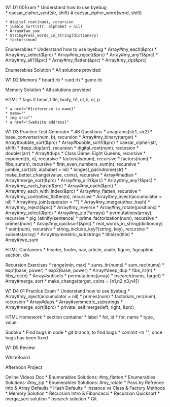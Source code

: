 W1 D1
  00Exam
    * Understand how to use byebug    
    * caesar_cipher_sent(str, shift)
      # caesar_cipher_word(word, shift)
    
    * digital_root(num), recursion
    * jumble_sort(str, alphabet = nil)
    * Array#two_sum
    * String#real_words_in_string(dictionary)
    * factors(num) 

  Enumerables
    * Understand how to use byebug
    * Array#my_each(&prc)
    * Array#my_select(&prc)
    * Array#my_reject(&prc)
    * Array#my_any?(&prc)
    * Array#my_all?(&prc)
    * Array#my_flatten(&prc)
    * Array#my_zip(&prc)

  Enumerables Solution 
    * All solutions provided


W1 D2
  Memory 
    * board.rb
    * card.rb
    * game.rb
  
  Memory Solution
    * All solutions provided 

  HTML 
    * tags
      # head, title, body, h1, ul, li, ol, p 

    * a href="#{reference to name}"
    * name=""
    * img src=""
    * a href="{website address}"


W1 D3
  Practice Test Generator
    * 48 Questions
    * anagrams(str1, str2)
    * base_converter(num, b), recursion
    * Array#my_binary(target)
    * Array#bubble_sort(&prc)
    * Array#bubble_sort!(&prc)
    * caesar_cipher(str, shift)
    * deep_dup(arr), recursion 
    * digital_root(num), recursion
    * doubler(arr)
    * Array#dups
    * Class Game: Eight Queens, recursive
    * exponent(b, n), recursive
    * factorials(num), recursive
    * factors(num)
    * fibs_sum(n), recursive
    * first_even_numbers_sum(n), recursive
    * jumble_sort(str, alphabet = nil)
    * longest_palindrome(str)
    * make_better_change(value, coins), recursive
    * Array#median
    * Array#merge_sort(&prc)
    * Array#my_all?(&prc)
    * Array#my_any?(&prc)
    * Array#my_each_hash(&prc)
    * Array#my_each(&prc)
    * Array#my_each_with_index(&prc)
    * Array#my_flatten, recursive
    * Array#my_controlled_flatten(n), recursive
    * Array#my_inject(accumulator = nil)
    * Array#my_join(seperator = "")
    * Array#my_merge(other_hash)
    * Array#my_reject(&prc)
    * Array#my_reverse
    * Array#my_rotate(positions)
    * Array#my_select(&prc)
    * Array#my_zip(*arrays)
    * permutations(array), recursive
    * pig_latinify(sentence)
    * prime_factorization(num), recursive
    * primes(num)
    * Array#my_quicksort(&prc)
    * real_words_in_string(dictionary)
    * sum(num), recursive
    * string_include_key?(string, key), recursive
    * subsets(array)
    * Array#symmetric_substrings
    * titleize(title)
    * Array#two_sum

  HTML Containers
    * header, footer, nav, article, aside, figure, figcaption, section, div 
    
  Recursion Exercises
    * range(min, max)
    * sums_itr(nums)
    * sum_rec(nums)
    * exp1(base, power)
    * exp2(base, power)
    * Array#deep_dup
    * fibs_itr(n)
    * fibs_rec(n)
    * Array#subsets
    * permutations(array)
    * bsearch(nums, target)
    * Array#merge_sort
    * make_change(target, coins = [n1,n2,n3,n4])


W1 D4
  01 Practice Exam
    * Understand how to use byebug
    * Array#my_inject(accumulator = nil)
    * primes(num)
    * factorials_rec(num), recursion
    * Array#dups
    * Array#symmetric_substrings
    * Array#merge_sort(&prc)
    * private: self.merge(left, right, &prc)

  HTML Homework
    * section container
    * label
    * for, id
    * for, name
    * type, value 
  
  Sudoku
    * Find bugs in code
    * git branch, to find bugs
    * commit -m "", once bugs has been fixed 


W1 D5 
  Review

  WhiteBoard

  Afternoon Project 
  
  Online Videos Doc 
    *   Enumerables Solutions: #my_flatten
    *   Enumerables Solutions: #my_zip 
    *   Enumerables Solutions: #my_rotate 
    *   Pass by Refrence Into & Array Defaults 
    *   Hash Defaults 
    *   Instance vs Class & Factory Methods
    *   Memory Solution
    *   Recursion Intro & Fiboncacci 
    *   Recursion Quicksort
    *   merge_sort solution 
    *   bsearch solution 
    *   Git

